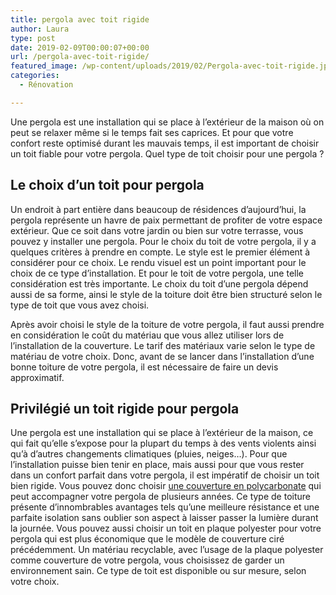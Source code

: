 ```yaml
---
title: pergola avec toit rigide
author: Laura
type: post
date: 2019-02-09T00:00:07+00:00
url: /pergola-avec-toit-rigide/
featured_image: /wp-content/uploads/2019/02/Pergola-avec-toit-rigide.jpg
categories:
  - Rénovation

---
```

Une pergola est une installation qui se place à l’extérieur de la maison où on peut se relaxer même si le temps fait ses caprices. Et pour que votre confort reste optimisé durant les mauvais temps, il est important de choisir un toit fiable pour votre pergola. Quel type de toit choisir pour une pergola ?



## Le choix d’un toit pour pergola



Un endroit à part entière dans beaucoup de résidences d’aujourd’hui, la pergola représente un havre de paix permettant de profiter de votre espace extérieur. Que ce soit dans votre jardin ou bien sur votre terrasse, vous pouvez y installer une pergola. Pour le choix du toit de votre pergola, il y a quelques critères à prendre en compte. Le style est le premier élément à considérer pour ce choix. Le rendu visuel est un point important pour le choix de ce type d’installation. Et pour le toit de votre pergola, une telle considération est très importante. Le choix du toit d’une pergola dépend aussi de sa forme, ainsi le style de la toiture doit être bien structuré selon le type de toit que vous avez choisi.



Après avoir choisi le style de la toiture de votre pergola, il faut aussi prendre en considération le coût du matériau que vous allez utiliser lors de l’installation de la couverture. Le tarif des matériaux varie selon le type de matériau de votre choix. Donc, avant de se lancer dans l’installation d’une bonne toiture de votre pergola, il est nécessaire de faire un devis approximatif.



## Privilégié un toit rigide pour pergola



Une pergola est une installation qui se place à l’extérieur de la maison, ce qui fait qu’elle s’expose pour la plupart du temps à des vents violents ainsi qu’à d’autres changements climatiques (pluies, neiges…). Pour que l’installation puisse bien tenir en place, mais aussi pour que vous rester dans un confort parfait dans votre pergola, il est impératif de choisir un toit bien rigide. Vous pouvez donc choisir <a href="https://www.plus-que-pro.fr/P-799-434-B1-zoom-sur-les-toits-en-polycarbonate.html" target="_blank">une couverture en polycarbonate</a> qui peut accompagner votre pergola de plusieurs années. Ce type de toiture présente d’innombrables avantages tels qu’une meilleure résistance et une parfaite isolation sans oublier son aspect à laisser passer la lumière durant la journée. Vous pouvez aussi choisir un toit en plaque polyester pour votre pergola qui est plus économique que le modèle de couverture ciré précédemment. Un matériau recyclable, avec l’usage de la plaque polyester comme couverture de votre pergola, vous choisissez de garder un environnement sain. Ce type de toit est disponible ou sur mesure, selon votre choix.